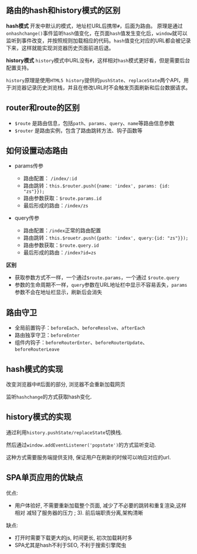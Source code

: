 ## 路由的hash和history模式的区别

**hash模式** 开发中默认的模式，地址栏URL后携带`#`，后面为路由。 原理是通过`onhashchange()`事件监听`hash`值变化，在页面`hash`值发生变化后，`window`就可以监听到事件改变，并按照规则加载相应的代码。`hash`值变化对应的URL都会被记录下来，这样就能实现浏览器历史页面前进后退。

**history模式** `history`模式中URL没有`#`，这样相对`hash`模式更好看，但是需要后台配置支持。

`history`原理是使用`HTML5 history`提供的`pushState`、`replaceState`两个API，用于浏览器记录历史浏览栈，并且在修改URL时不会触发页面刷新和后台数据请求。

## router和route的区别

-   `$route` 是路由信息，包括`path`、`params`、`query`、`name`等路由信息参数
-   `$router` 是路由实例，包含了路由跳转方法、钩子函数等

## 如何设置动态路由

-   params传参

    -   路由配置： `/index/:id`
    -   路由跳转：`this.$router.push({name: 'index', params: {id: "zs"}});`
    -   路由参数获取：`$route.params.id`
    -   最后形成的路由：`/index/zs`

-   query传参

    -   路由配置：`/index`正常的路由配置
    -   路由跳转：`this.$rouetr.push({path: 'index', query:{id: "zs"}});`
    -   路由参数获取：`$route.query.id`
    -   最后形成的路由：`/index?id=zs`

**区别**

-   获取参数方式不一样，一个通过`$route.params`，一个通过 `$route.query`
-   参数的生命周期不一样，`query`参数在URL地址栏中显示不容易丢失，`params`参数不会在地址栏显示，刷新后会消失

## 路由守卫

-   全局前置钩子：`beforeEach`、`beforeResolve`、`afterEach`
-   路由独享守卫：`beforeEnter`
-   组件内钩子：`beforeRouterEnter`、`beforeRouterUpdate`、`beforeRouterLeave`

## hash模式的实现
改变浏览器中#后面的部分, 浏览器不会重新加载网页

监听`hashchange`的方式获取hash变化.


## history模式的实现
通过利用`history.pushState/replaceState`切换栈. 

然后通过`window.addEventListener('popstate')`的方式监听变动.

这种方式需要服务端提供支持, 保证用户在刷新的时候可以响应对应的url.


## SPA单页应用的优缺点
优点:
- 用户体验好, 不需要重新加载整个页面, 减少了不必要的跳转和重复渲染,这样相对 减轻了服务器的压力 ; 3). 前后端职责分离,架构清晰 

缺点:
- 打开时需要下载更大的js, 时间更长,  初次加载耗时多
- SPA尤其是hash不利于SEO, 不利于搜索引擎爬虫